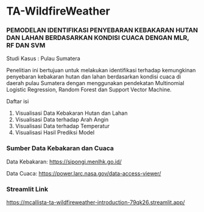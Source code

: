 # TA-WildfireWeather

### PEMODELAN IDENTIFIKASI PENYEBARAN KEBAKARAN HUTAN DAN LAHAN BERDASARKAN KONDISI CUACA DENGAN MLR, RF DAN SVM
Studi Kasus : Pulau Sumatera

Penelitian ini bertujuan untuk melakukan identifikasi terhadap kemungkinan penyebaran kebakaran hutan dan lahan berdasarkan kondisi cuaca di daerah pulau Sumatera dengan menggunakan pendekatan Multinomial Logistic Regression, Random Forest dan Support Vector Machine.

Daftar isi

1. Visualisasi Data Kebakaran Hutan dan Lahan
2. Visualisasi Data terhadap Arah Angin
3. Visualisasi Data terhadap Temperatur
4. Visualisasi Hasil Prediksi Model

### Sumber Data Kebakaran dan Cuaca

Data Kebakaran: https://sipongi.menlhk.go.id/

Data Cuaca: https://power.larc.nasa.gov/data-access-viewer/

### Streamlit Link

https://mcallista-ta-wildfireweather-introduction-79qk26.streamlit.app/
